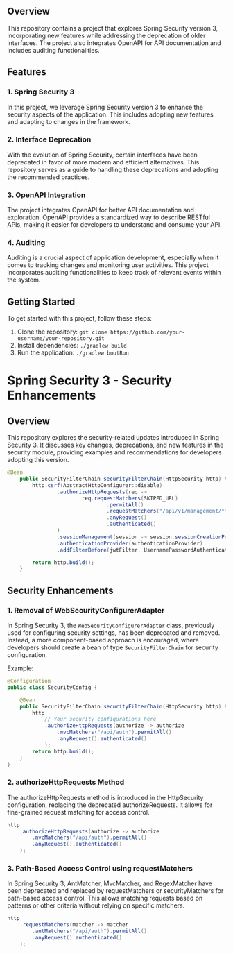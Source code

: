 ## Overview

This repository contains a project that explores Spring Security version 3, incorporating new features while addressing the deprecation of older interfaces. The project also integrates OpenAPI for API documentation and includes auditing functionalities.

## Features

### 1. Spring Security 3

In this project, we leverage Spring Security version 3 to enhance the security aspects of the application. This includes adopting new features and adapting to changes in the framework.

### 2. Interface Deprecation

With the evolution of Spring Security, certain interfaces have been deprecated in favor of more modern and efficient alternatives. This repository serves as a guide to handling these deprecations and adopting the recommended practices.

### 3. OpenAPI Integration

The project integrates OpenAPI for better API documentation and exploration. OpenAPI provides a standardized way to describe RESTful APIs, making it easier for developers to understand and consume your API.

### 4. Auditing

Auditing is a crucial aspect of application development, especially when it comes to tracking changes and monitoring user activities. This project incorporates auditing functionalities to keep track of relevant events within the system.

## Getting Started

To get started with this project, follow these steps:

1. Clone the repository: `git clone https://github.com/your-username/your-repository.git`
2. Install dependencies: `./gradlew build`
3. Run the application: `./gradlew bootRun`

# Spring Security 3 - Security Enhancements

## Overview

This repository explores the security-related updates introduced in Spring Security 3. It discusses key changes, deprecations, and new features in the security module, providing examples and recommendations for developers adopting this version.
```java
@Bean
    public SecurityFilterChain securityFilterChain(HttpSecurity http) throws Exception {
        http.csrf(AbstractHttpConfigurer::disable)
                .authorizeHttpRequests(req ->
                        req.requestMatchers(SKIPED_URL)
                                .permitAll()
                                .requestMatchers("/api/v1/management/**")
                                .anyRequest()
                                .authenticated()
                )
                .sessionManagement(session -> session.sessionCreationPolicy(STATELESS))
                .authenticationProvider(authenticationProvider)
                .addFilterBefore(jwtFilter, UsernamePasswordAuthenticationFilter.class);

        return http.build();
    }
```

## Security Enhancements
### 1. Removal of WebSecurityConfigurerAdapter

In Spring Security 3, the `WebSecurityConfigurerAdapter` class, previously used for configuring security settings, has been deprecated and removed. Instead, a more component-based approach is encouraged, where developers should create a bean of type `SecurityFilterChain` for security configuration.

Example:

```java
@Configuration
public class SecurityConfig {

    @Bean
    public SecurityFilterChain securityFilterChain(HttpSecurity http) throws Exception {
        http
            // Your security configurations here
            .authorizeHttpRequests(authorize -> authorize
                .mvcMatchers("/api/auth").permitAll()
                .anyRequest().authenticated()
            );
        return http.build();
    }
}
```

### 2. authorizeHttpRequests Method

The authorizeHttpRequests method is introduced in the HttpSecurity configuration, replacing the deprecated authorizeRequests. It allows for fine-grained request matching for access control.
```java
http
    .authorizeHttpRequests(authorize -> authorize
        .mvcMatchers("/api/auth").permitAll()
        .anyRequest().authenticated()
    );
```
### 3. Path-Based Access Control using requestMatchers

In Spring Security 3, AntMatcher, MvcMatcher, and RegexMatcher have been deprecated and replaced by requestMatchers or securityMatchers for path-based access control. This allows matching requests based on patterns or other criteria without relying on specific matchers.

```java
http
    .requestMatchers(matcher -> matcher
        .antMatchers("/api/auth").permitAll()
        .anyRequest().authenticated()
    );

```

